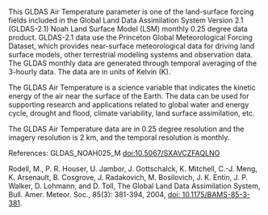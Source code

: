 This GLDAS Air Temperature parameter is one of the land-surface forcing fields included in the Global Land Data Assimilation System Version 2.1 (GLDAS-2.1) Noah Land Surface Model (LSM) monthly 0.25 degree data product. GLDAS-2.1 data use the Princeton Global Meteorological Forcing Dataset, which provides near-surface meteorological data for driving land surface models, other terrestrial modeling systems and observation data. The GLDAS monthly data are generated through temporal averaging of the 3-hourly data. The data are in units of Kelvin (K).

The GLDAS Air Temperature is a science variable that indicates the kinetic energy of the air near the surface of the Earth. The data can be used for supporting research and applications related to global water and energy cycle, drought and flood, climate variability, land surface assimilation, etc.

The GLDAS Air Temperature data are in 0.25 degree resolution and the imagery resolution is 2 km, and the temporal resolution is monthly.

References: GLDAS_NOAH025_M [doi:10.5067/SXAVCZFAQLNO](https://doi.org/10.5067/SXAVCZFAQLNO)

Rodell, M., P. R. Houser, U. Jambor, J. Gottschalck, K. Mitchell, C.-J. Meng, K. Arsenault, B. Cosgrove, J. Radakovich, M. Bosilovich, J. K. Entin, J. P. Walker, D. Lohmann, and D. Toll, The Global Land Data Assimilation System, Bull. Amer. Meteor. Soc., 85(3): 381-394, 2004, [doi: 10.1175/BAMS-85-3-381](https://doi.org/10.1175/BAMS-85-3-381).
